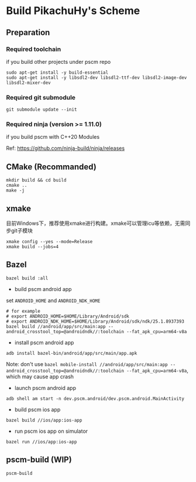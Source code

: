 # Build PikachuHy's Scheme

## Preparation

### Required toolchain

if you build other projects under pscm repo

```shell
sudo apt-get install -y build-essential
sudo apt-get install -y libsdl2-dev libsdl2-ttf-dev libsdl2-image-dev libsdl2-mixer-dev
```

### Required git submodule

```shell
git submodule update --init
```

### Required ninja (version >= 1.11.0)

if you build pscm with C++20 Modules

Ref: https://github.com/ninja-build/ninja/releases

## CMake (Recommanded)

```shell
mkdir build && cd build
cmake ..
make -j
```

## xmake

目前Windows下，推荐使用xmake进行构建。xmake可以管理icu等依赖，无需同步git子模块

```shell
xmake config --yes --mode=Release
xmake build --jobs=4
```

## Bazel

```shell
bazel build :all
```

- build pscm android app

set `ANDROID_HOME` and `ANDROID_NDK_HOME`

```
# for example
# export ANDROID_HOME=$HOME/Library/Android/sdk
# export ANDROID_NDK_HOME=$HOME/Library/Android/sdk/ndk/25.1.8937393
bazel build //android/app/src/main:app --android_crosstool_top=@androidndk//:toolchain --fat_apk_cpu=arm64-v8a
```

- install pscm android app

```
adb install bazel-bin/android/app/src/main/app.apk
```

Note: don't
use `bazel mobile-install //android/app/src/main:app --android_crosstool_top=@androidndk//:toolchain --fat_apk_cpu=arm64-v8a`,
which may cause app crash

- launch pscm android app

```
adb shell am start -n dev.pscm.android/dev.pscm.android.MainActivity
```

- build pscm ios app

```
bazel build //ios/app:ios-app
```

- run pscm ios app on simulator

```
bazel run //ios/app:ios-app
```
## pscm-build (WIP)

```shell
pscm-build
```
